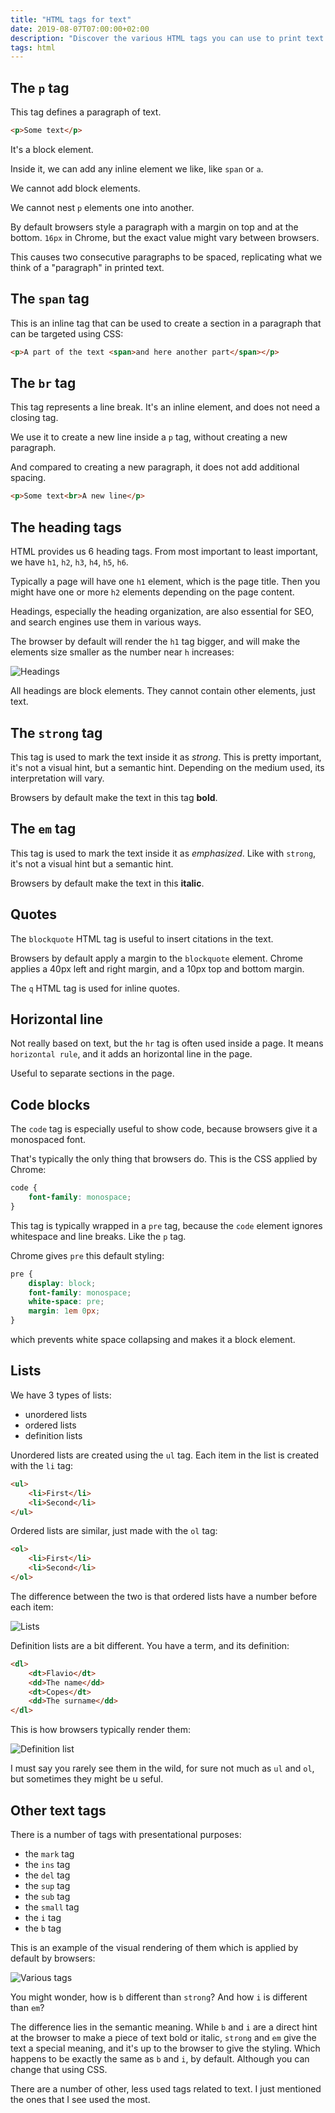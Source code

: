 ```yaml
---
title: "HTML tags for text"
date: 2019-08-07T07:00:00+02:00
description: "Discover the various HTML tags you can use to print text on a page"
tags: html
---
```


## The `p` tag

This tag defines a paragraph of text.

```html
<p>Some text</p>
```

It's a block element.

Inside it, we can add any inline element we like, like `span` or `a`.

We cannot add block elements.

We cannot nest `p` elements one into another.

By default browsers style a paragraph with a margin on top and at the bottom. `16px` in Chrome, but the exact value might vary between browsers.

This causes two consecutive paragraphs to be spaced, replicating what we think of a "paragraph" in printed text.

## The `span` tag

This is an inline tag that can be used to create a section in a paragraph that can be targeted using CSS:

```html
<p>A part of the text <span>and here another part</span></p>
```

## The `br` tag

This tag represents a line break. It's an inline element, and does not need a closing tag.

We use it to create a new line inside a `p` tag, without creating a new paragraph.

And compared to creating a new paragraph, it does not add additional spacing.

```html
<p>Some text<br>A new line</p>
```

## The heading tags

HTML provides us 6 heading tags. From most important to least important, we have `h1`, `h2`, `h3`, `h4`, `h5`, `h6`.

Typically a page will have one `h1` element, which is the page title. Then you might have one or more `h2` elements depending on the page content.

Headings, especially the heading organization, are also essential for SEO, and search engines use them in various ways.

The browser by default will render the `h1` tag bigger, and will make the elements size smaller as the number near `h` increases:

![Headings](headings.png)

All headings are block elements. They cannot contain other elements, just text.

## The `strong` tag

This tag is used to mark the text inside it as *strong*. This is pretty important, it's not a visual hint, but a semantic hint. Depending on the medium used, its interpretation will vary.

Browsers by default make the text in this tag **bold**.

## The `em` tag

This tag is used to mark the text inside it as *emphasized*. Like with `strong`, it's not a visual hint but a semantic hint.

Browsers by default make the text in this **italic**.

## Quotes
The `blockquote` HTML tag is useful to insert citations in the text.

Browsers by default apply a margin to the `blockquote` element. Chrome applies a 40px left and right margin, and a 10px top and bottom margin.

The `q` HTML tag is used for inline quotes.

## Horizontal line

Not really based on text, but the `hr` tag is often used inside a page. It means `horizontal rule`, and it adds an horizontal line in the page.

Useful to separate sections in the page.

## Code blocks

The `code` tag is especially useful to show code, because browsers give it a monospaced font.

That's typically the only thing that browsers do. This is the CSS applied by Chrome:

```css
code {
    font-family: monospace;
}
```

This tag is typically wrapped in a `pre` tag, because the `code` element ignores whitespace and line breaks. Like the `p` tag.

Chrome gives `pre` this default styling:

```css
pre {
    display: block;
    font-family: monospace;
    white-space: pre;
    margin: 1em 0px;
}
```

which prevents white space collapsing and makes it a block element.

## Lists

We have 3 types of lists:

- unordered lists
- ordered lists
- definition lists

Unordered lists are created using the `ul` tag. Each item in the list is created with the `li` tag:

```html
<ul>
	<li>First</li>
	<li>Second</li>
</ul>
```

Ordered lists are similar, just made with the `ol` tag:

```html
<ol>
	<li>First</li>
	<li>Second</li>
</ol>
```

The difference between the two is that ordered lists have a number before each item:

![Lists](lists.png)

Definition lists are a bit different. You have a term, and its definition:

```html
<dl>
	<dt>Flavio</dt>
	<dd>The name</dd>
	<dt>Copes</dt>
	<dd>The surname</dd>
</dl>
```

This is how browsers typically render them:

![Definition list](definition-list.png)

I must say you rarely see them in the wild, for sure not much as `ul` and `ol`, but sometimes they might be u seful.

## Other text tags

There is a number of tags with presentational purposes:

- the `mark` tag
- the `ins` tag
- the `del` tag
- the `sup` tag
- the `sub` tag
- the `small` tag
- the `i` tag
- the `b` tag

This is an example of the visual rendering of them which is applied by default by browsers:

![Various tags](various.png)

You might wonder, how is `b` different than `strong`? And how `i` is different than `em`?

The difference lies in the semantic meaning. While `b` and `i` are a direct hint at the browser to make a piece of text bold or italic, `strong` and `em` give the text a special meaning, and it's up to the browser to give the styling. Which happens to be exactly the same as `b` and `i`, by default. Although you can change that using CSS.

There are a number of other, less used tags related to text. I just mentioned the ones that I see used the most.